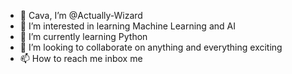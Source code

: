 - 👋 Cava, I’m @Actually-Wizard
- 👀 I’m interested in learning Machine Learning and AI
- 🌱 I’m currently learning Python 
- 💞️ I’m looking to collaborate on anything and everything exciting
- 📫 How to reach me inbox me

<!---
Actually-Wizard/Actually-Wizard is a ✨ special ✨ repository because its `README.md` (this file) appears on your GitHub profile.
You can click the Preview link to take a look at your changes.
--->
